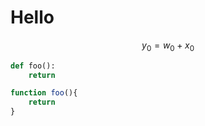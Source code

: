 # Hello

$$
y_{0}=w_{0}+x_{0}
$$

~~~python
def foo():
    return
~~~

~~~js
function foo(){
    return
}
~~~
